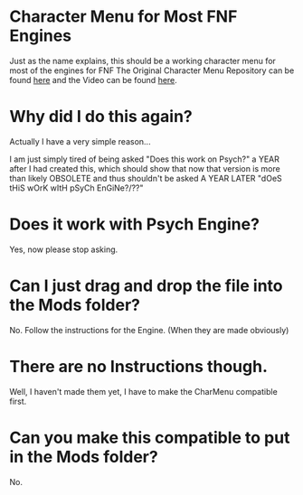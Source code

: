 # Character Menu for Most FNF Engines

Just as the name explains, this should be a working character menu for most of the engines for FNF
The Original Character Menu Repository can be found [here](https://github.com/TorchTheDragon/FNFTorchEdition) and the Video can be found [here](https://youtu.be/66AcG4_wd6E).

# Why did I do this again?

Actually I have a very simple reason...

I am just simply tired of being asked "Does this work on Psych?" a YEAR after I had created this, which should show that now that version is more than likely OBSOLETE and thus shouldn't be asked A YEAR LATER "dOeS tHiS wOrK wItH pSyCh EnGiNe?/??"

# Does it work with Psych Engine?

Yes, now please stop asking.

# Can I just drag and drop the file into the Mods folder?

No. Follow the instructions for the Engine. (When they are made obviously)

# There are no Instructions though.

Well, I haven't made them yet, I have to make the CharMenu compatible first.

# Can you make this compatible to put in the Mods folder?

No.
